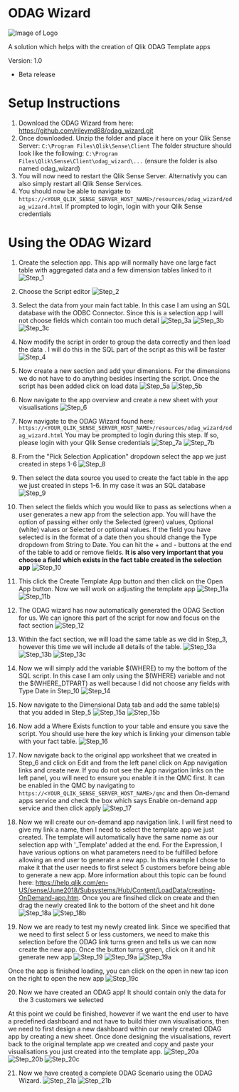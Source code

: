 # ODAG Wizard
![Image of Logo](/img/logo_grey.png)

A solution which helps with the creation of Qlik ODAG Template apps

Version: 1.0
* Beta release

# Setup Instructions
1. Download the ODAG Wizard from here: https://github.com/rileymd88/odag_wizard.git 
2. Once downloaded. Unzip the folder and place it here on your Qlik Sense Server: ```C:\Program Files\Qlik\Sense\Client``` The folder structure should look like the following: ```C:\Program Files\Qlik\Sense\Client\odag_wizard\...``` (ensure the folder is also named odag_wizard)
3. You will now need to restart the Qlik Sense Server. Alternativly you can also simply restart all Qlik Sense Services.
4. You should now be able to navigate to ```https://<YOUR_QLIK_SENSE_SERVER_HOST_NAME>/resources/odag_wizard/odag_wizard.html``` If prompted to login, login with your Qlik Sense credentials


# Using the ODAG Wizard
1. Create the selection app. This app will normally have one large fact table with aggregated data and a few dimension tables linked to it
![Step_1](/img/guide/Step_1.PNG)

2. Choose the Script editor
![Step_2](/img/guide/Step_2.PNG)

3. Select the data from your main fact table. In this case I am using an SQL database with the ODBC Connector. Since this is a selection app I will not choose fields which contain too much detail
![Step_3a](/img/guide/Step_3a.PNG)
![Step_3b](/img/guide/Step_3b.PNG)
![Step_3c](/img/guide/Step_3c.PNG)

4. Now modify the script in order to group the data correctly and then load the data . I will do this in the SQL part of the script as this will be faster
![Step_4](/img/guide/Step_4.PNG)

5. Now create a new section and add your dimensions. For the dimensions we do not have to do anything besides inserting the script. Once the script has been added click on load data
![Step_5a](/img/guide/Step_5a.PNG)
![Step_5b](/img/guide/Step_5b.PNG)

6. Now navigate to the app overview and create a new sheet with your visualisations
![Step_6](/img/guide/Step_6.PNG)

7. Now navigate to the ODAG Wizard found here: ```https://<YOUR_QLIK_SENSE_SERVER_HOST_NAME>/resources/odag_wizard/odag_wizard.html``` You may be prompted to login during this step. If so, please login with your Qlik Sense credentials
![Step_7a](/img/guide/Step_7a.PNG)
![Step_7b](/img/guide/Step_7b.PNG)

8. From the "Pick Selection Application" dropdown select the app we just created in steps 1-6
![Step_8](/img/guide/Step_8.PNG)

9. Then select the data source you used to create the fact table in the app we just created in steps 1-6. In my case it was an SQL database
![Step_9](/img/guide/Step_9.PNG)

10. Then select the fields which you would like to pass as selections when a user generates a new app from the selection app. You will have the option of passing either only the Selected (green) values, Optional (white) values or Selected or optional values. If the field you have selected is in the format of a date then you should change the Type dropdown from String to Date. You can hit the + and - buttons at the end of the table to add or remove fields. **It is also very important that you choose a field which exists in the fact table created in the selection app**
![Step_10](/img/guide/Step_10.PNG)

11. This click the Create Template App button and then click on the Open App button. Now we will work on adjusting the template app
![Step_11a](/img/guide/Step_11a.PNG)
![Step_11b](/img/guide/Step_11b.PNG)

12. The ODAG wizard has now automatically generated the ODAG Section for us. We can ignore this part of the script for now and focus on the fact section
![Step_12](/img/guide/Step_12.PNG)

13. Within the fact section, we will load the same table as we did in Step_3, however this time we will include all details of the table.
![Step_13a](/img/guide/Step_13a.PNG)
![Step_13b](/img/guide/Step_13b.PNG)
![Step_13c](/img/guide/Step_13c.PNG)

14. Now we will simply add the variable $(WHERE) to my the bottom of the SQL script. In this case I am only using the $(WHERE) variable and not the $(WHERE_DTPART) as well because I did not choose any fields with Type Date in Step_10
![Step_14](/img/guide/Step_14.PNG)

15. Now navigate to the Dimensional Data tab and add the same table(s) that you added in Step_5 
![Step_15a](/img/guide/Step_15a.PNG)
![Step_15b](/img/guide/Step_15b.PNG)

16. Now add a Where Exists function to your table and ensure you save the script. You should use here the key which is linking your dimenson table with your fact table.
![Step_16](/img/guide/Step_16.PNG)

17. Now navigate back to the original app worksheet that we created in Step_6 and click on Edit and from the left panel click on App navigation links and create new. If you do not see the App navigation links on the left panel, you will need to ensure you enable it in the QMC first. It can be enabled in the QMC by navigating to ```https://<YOUR_QLIK_SENSE_SERVER_HOST_NAME>/qmc``` and then On-demand apps service and check the box which says Enable on-demand app service and then click apply
![Step_17](/img/guide/Step_17.PNG)

18. Now we will create our on-demand app navigation link. I will first need to give my link a name, then I need to select the template app we just created. The template will automatically have the same name as our selection app with '_Template' added at the end. For the Expression, I have various options on what parameters need to be fulfilled before allowing an end user to generate a new app. In this example I chose to make it that the user needs to first select 5 customers before being able to generate a new app. More information about this topic can be found here: https://help.qlik.com/en-US/sense/June2018/Subsystems/Hub/Content/LoadData/creating-OnDemand-app.htm. Once you are finsihed click on create and then drag the newly created link to the bottom of the sheet and hit done
![Step_18a](/img/guide/Step_18a.PNG)
![Step_18b](/img/guide/Step_18b.PNG)

19. Now we are ready to test my newly created link. Since we specified that we need to first select 5 or less customers, we need to make this selection before the ODAG link turns green and tells us we can now create the new app. Once the button turns green, click on it and hit generate new app
![Step_19](/img/guide/Step_19.gif)
![Step_19a](/img/guide/Step_19a.PNG)
![Step_19a](/img/guide/Step_19b.PNG)

Once the app is finished loading, you can click on the open in new tap icon on the right to open the new app
![Step_19c](/img/guide/Step_19c.PNG)

20. Now we have created an ODAG app! It should contain only the data for the 3 customers we selected


At this point we could be finished, however if we want the end user to have a predefined dashboard and not have to build thier own visualisations, then we need to first design a new dashboard within our newly created ODAG app by creating a new sheet. Once done designing the visualisations, revert back to the original template app we created and copy and paste your visualisations you just created into the template app.
![Step_20a](/img/guide/Step_20a.PNG)
![Step_20b](/img/guide/Step_20b.PNG)
![Step_20c](/img/guide/Step_20c.PNG)

21. Now we have created a complete ODAG Scenario using the ODAG Wizard.
![Step_21a](/img/guide/Step_21a.PNG)
![Step_21b](/img/guide/Step_21b.PNG)